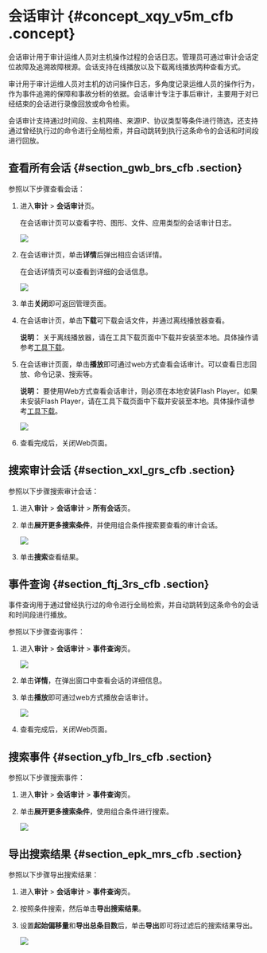 # 会话审计 {#concept_xqy_v5m_cfb .concept}

会话审计用于审计运维人员对主机操作过程的会话日志。管理员可通过审计会话定位故障及追溯故障根源。会话支持在线播放以及下载离线播放两种查看方式。

审计用于审计运维人员对主机的访问操作日志，多角度记录运维人员的操作行为，作为事件追溯的保障和事故分析的依据。会话审计专注于事后审计，主要用于对已经结束的会话进行录像回放或命令检索。

会话审计支持通过时间段、主机网络、来源IP、协议类型等条件进行筛选，还支持通过曾经执行过的命令进行全局检索，并自动跳转到执行这条命令的会话和时间段进行回放。

## 查看所有会话 {#section_gwb_brs_cfb .section}

参照以下步骤查看会话：

1.  进入**审计** \> **会话审计**页。

    在会话审计页可以查看字符、图形、文件、应用类型的会话审计日志。

    ![](http://static-aliyun-doc.oss-cn-hangzhou.aliyuncs.com/assets/img/18818/153691940110508_zh-CN.png)

2.  在会话审计页，单击**详情**后弹出相应会话详情。

    在会话详情页可以查看到详细的会话信息。

    ![](http://static-aliyun-doc.oss-cn-hangzhou.aliyuncs.com/assets/img/18818/153691940110509_zh-CN.png)

3.  单击**关闭**即可返回管理页面。
4.  在会话审计页，单击**下载**可下载会话文件，并通过离线播放器查看。

    **说明：** 关于离线播放器，请在工具下载页面中下载并安装至本地。具体操作请参考[工具下载](cn.zh-CN/用户指南（V3.0.6及以上）/管理员手册/运维/工具下载.md#section_qpf_g5s_cfb)。

5.  在会话审计页面，单击**播放**即可通过web方式查看会话审计。可以查看日志回放、命令记录、搜索等。

    **说明：** 要使用Web方式查看会话审计，则必须在本地安装Flash Player。如果未安装Flash Player，请在工具下载页面中下载并安装至本地。具体操作请参考[工具下载](cn.zh-CN/用户指南（V3.0.6及以上）/管理员手册/运维/工具下载.md#section_kd2_j5s_cfb)。

    ![](http://static-aliyun-doc.oss-cn-hangzhou.aliyuncs.com/assets/img/18818/153691940110510_zh-CN.png)

6.  查看完成后，关闭Web页面。

## 搜索审计会话 {#section_xxl_grs_cfb .section}

参照以下步骤搜索审计会话：

1.  进入**审计** \> **会话审计** \> **所有会话**页。
2.  单击**展开更多搜索条件**，并使用组合条件搜索要查看的审计会话。

    ![](http://static-aliyun-doc.oss-cn-hangzhou.aliyuncs.com/assets/img/18818/153691940110511_zh-CN.png)

3.  单击**搜索**查看结果。

## 事件查询 {#section_ftj_3rs_cfb .section}

事件查询用于通过曾经执行过的命令进行全局检索，并自动跳转到这条命令的会话和时间段进行播放。

参照以下步骤查询事件：

1.  进入**审计** \> **会话审计** \> **事件查询**页。

    ![](http://static-aliyun-doc.oss-cn-hangzhou.aliyuncs.com/assets/img/18818/153691940110512_zh-CN.png)

2.  单击**详情**，在弹出窗口中查看会话的详细信息。
3.  单击**播放**即可通过web方式播放会话审计。

    ![](http://static-aliyun-doc.oss-cn-hangzhou.aliyuncs.com/assets/img/18818/153691940210513_zh-CN.png)

4.  查看完成后，关闭Web页面。

## 搜索事件 {#section_yfb_lrs_cfb .section}

参照以下步骤搜索事件：

1.  进入**审计** \> **会话审计** \> **事件查询**页。
2.  单击**展开更多搜索条件**，使用组合条件进行搜索。

    ![](http://static-aliyun-doc.oss-cn-hangzhou.aliyuncs.com/assets/img/18818/153691940210514_zh-CN.png)


## 导出搜索结果 {#section_epk_mrs_cfb .section}

参照以下步骤导出搜索结果：

1.  进入**审计** \> **会话审计** \> **事件查询**页。
2.  按照条件搜索，然后单击**导出搜索结果**。
3.  设置**起始偏移量**和**导出总条目数**后，单击**导出**即可将过滤后的搜索结果导出。

    ![](http://static-aliyun-doc.oss-cn-hangzhou.aliyuncs.com/assets/img/18818/153691940210515_zh-CN.png)


